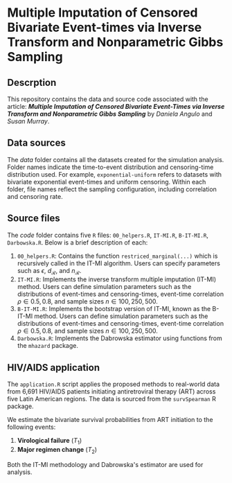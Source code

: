 # Multiple Imputation of Censored  Bivariate Event-times via Inverse Transform and Nonparametric Gibbs Sampling

## Descrption 

This repository contains the data and source code associated with the article:  **_Multiple Imputation of Censored Bivariate Event-Times via Inverse Transform and Nonparametric Gibbs Sampling_**  by *Daniela Angulo* and *Susan Murray*.

## Data sources
 
The *data* folder contains all the datasets created for the simulation analysis. Folder names indicate the time-to-event distribution and censoring-time distribution used. For example, `exponential-uniform` refers to datasets with bivariate exponential event-times and uniform censoring. Within each folder, file names reflect the sampling configuration, including correlation and censoring rate.

## Source files

The *code* folder contains five `R` files: `00_helpers.R`, `IT-MI.R`, `B-IT-MI.R`, `Darbowska.R`. Below is a brief description of each:

1.  `00_helpers.R`:  Contains the function `restriced_marginal(...)` which is recursively called in the IT-MI algorithm. Users can specify parameters such as $\epsilon$, $d_{\mathcal{R}}$, and $n_{\mathcal{R}}$.
2.  `IT-MI.R`: Implements the inverse transform multiple imputation (IT-MI) method. Users can define simulation parameters such as the distributions of event-times and censoring-times, event-time correlation $\rho \in {0.5, 0.8}$, and sample sizes $n \in {100, 250, 500}$.
3. `B-IT-MI.R`: Implements the bootstrap version of IT-MI, known as the B-IT-MI method. Users can define simulation parameters such as the distributions of event-times and censoring-times, event-time correlation $\rho \in {0.5, 0.8}$, and sample sizes $n \in {100, 250, 500}$.
4.  `Darbowska.R`: Implements the Dabrowska estimator using functions from the `mhazard` package.


## HIV/AIDS application 

The `application.R` script applies the proposed methods to real-world data from 6,691 HIV/AIDS patients initiating antiretroviral therapy (ART) across five Latin American regions. The data is sourced from the `survSpearman` R package.

We estimate the bivariate survival probabilities from ART initiation to the following events:
1. **Virological failure** ($T_1$)
2. **Major regimen change** ($T_2$)

Both the IT-MI methodology and Dabrowska's estimator are used for analysis.
